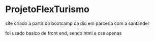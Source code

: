 # ProjetoFlexTurismo

site criado a partir do bootcamp da dio em parceria com a santander

foi usado basico de front end, sendo html e css apenas
